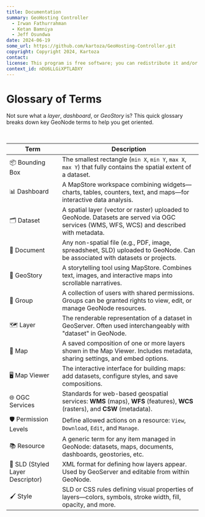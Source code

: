 ```yaml
---
title: Documentation
summary: GeoHosting Controller
  - Irwan Fathurrahman
  - Ketan Bamniya
  - Jeff Osundwa
date: 2024-06-19
some_url: https://github.com/kartoza/GeoHosting-Controller.git
copyright: Copyright 2024, Kartoza
contact:
license: This program is free software; you can redistribute it and/or modify it under the terms of the GNU Affero General Public License as published by the Free Software Foundation; either version 3 of the License, or (at your option) any later version.
context_id: nDU6LLGiXPTLADXY
---
```


# Glossary of Terms

Not sure what a *layer*, *dashboard*, or *GeoStory* is? This quick glossary breaks down key GeoNode terms to help you get oriented.

<br>

<table class="my-table-style">
  <thead>
    <tr>
      <th>Term</th>
      <th>Description</th>
    </tr>
  </thead>
  <tbody>
    <tr>
      <td>📦 Bounding Box</td>
      <td>The smallest rectangle (<code>min X</code>, <code>min Y</code>, <code>max X</code>, <code>max Y</code>) that fully contains the spatial extent of a dataset.</td>
    </tr>
    <tr>
      <td>📊 Dashboard</td>
      <td>A MapStore workspace combining widgets—charts, tables, counters, text, and maps—for interactive data analysis.</td>
    </tr>
    <tr>
      <td>🗂️ Dataset</td>
      <td>A spatial layer (vector or raster) uploaded to GeoNode. Datasets are served via OGC services (WMS, WFS, WCS) and described with metadata.</td>
    </tr>
    <tr>
      <td>📎 Document</td>
      <td>Any non-spatial file (e.g., PDF, image, spreadsheet, SLD) uploaded to GeoNode. Can be associated with datasets or projects.</td>
    </tr>
    <tr>
      <td>📖 GeoStory</td>
      <td>A storytelling tool using MapStore. Combines text, images, and interactive maps into scrollable narratives.</td>
    </tr>
    <tr>
      <td>👥 Group</td>
      <td>A collection of users with shared permissions. Groups can be granted rights to view, edit, or manage GeoNode resources.</td>
    </tr>
    <tr>
      <td>🗺️ Layer</td>
      <td>The renderable representation of a dataset in GeoServer. Often used interchangeably with "dataset" in GeoNode.</td>
    </tr>
    <tr>
      <td>🧭 Map</td>
      <td>A saved composition of one or more layers shown in the Map Viewer. Includes metadata, sharing settings, and embed options.</td>
    </tr>
    <tr>
      <td>🖥️ Map Viewer</td>
      <td>The interactive interface for building maps: add datasets, configure styles, and save compositions.</td>
    </tr>
    <tr>
      <td>🌐 OGC Services</td>
      <td>Standards for web-based geospatial services: <strong>WMS</strong> (maps), <strong>WFS</strong> (features), <strong>WCS</strong> (rasters), and <strong>CSW</strong> (metadata).</td>
    </tr>
    <tr>
      <td>🛡️ Permission Levels</td>
      <td>Define allowed actions on a resource: <code>View</code>, <code>Download</code>, <code>Edit</code>, and <code>Manage</code>.</td>
    </tr>
    <tr>
      <td>📚 Resource</td>
      <td>A generic term for any item managed in GeoNode: datasets, maps, documents, dashboards, geostories, etc.</td>
    </tr>
    <tr>
      <td>🎨 SLD (Styled Layer Descriptor)</td>
      <td>XML format for defining how layers appear. Used by GeoServer and editable from within GeoNode.</td>
    </tr>
    <tr>
      <td>🖌️ Style</td>
      <td>SLD or CSS rules defining visual properties of layers—colors, symbols, stroke width, fill, opacity, and more.</td>
    </tr>
  </tbody>
</table>

<br>

